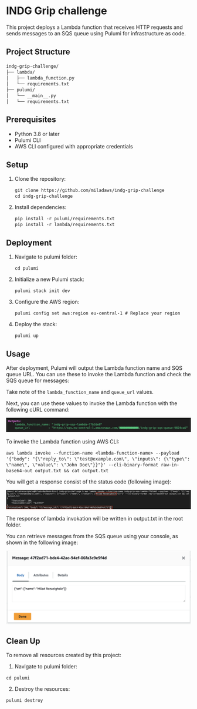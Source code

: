 # INDG Grip challenge

This project deploys a Lambda function that receives HTTP requests and sends messages to an SQS queue using Pulumi for infrastructure as code.

## Project Structure

```
indg-grip-challenge/
├── lambda/
│   ├── lambda_function.py
│   └── requirements.txt
├── pulumi/
│   └── __main__.py
│   └── requirements.txt
```

## Prerequisites

- Python 3.8 or later
- Pulumi CLI
- AWS CLI configured with appropriate credentials

## Setup

1. Clone the repository:
   ```
   git clone https://github.com/miladaws/indg-grip-challenge
   cd indg-grip-challenge
   ```

2. Install dependencies:
   ```
   pip install -r pulumi/requirements.txt
   pip install -r lambda/requirements.txt
   ```

## Deployment

1. Navigate to pulumi folder:
   ```
   cd pulumi
   ```

2. Initialize a new Pulumi stack:
   ```
   pulumi stack init dev
   ```

3. Configure the AWS region:
   ```
   pulumi config set aws:region eu-central-1 # Replace your region
   ```

4. Deploy the stack:
   ```
   pulumi up
   ```

## Usage

After deployment, Pulumi will output the Lambda function name and SQS queue URL. You can use these to invoke the Lambda function and check the SQS queue for messages:

Take note of the `lambda_function_name` and `queue_url` values.

Next, you can use these values to invoke the Lambda function with the following cURL command:

![Output](assets/images/output.png)

To invoke the Lambda function using AWS CLI:

```
aws lambda invoke --function-name <lambda-function-name> --payload '{"body": "{\"reply_to\": \"test@example.com\", \"inputs\": {\"type\": \"name\", \"value\": \"John Doe\"}}"}' --cli-binary-format raw-in-base64-out output.txt && cat output.txt
```

You will get a response consist of the status code (following image):

![Response](assets/images/response.png)

The response of lambda invokation will be written in output.txt in the root folder.

You can retrieve messages from the SQS queue using your console, as shown in the following image:

![SQS](assets/images/sqs.png)

## Clean Up

To remove all resources created by this project:

1. Navigate to pulumi folder:

```
cd pulumi
```

2. Destroy the resources:
```
pulumi destroy
```